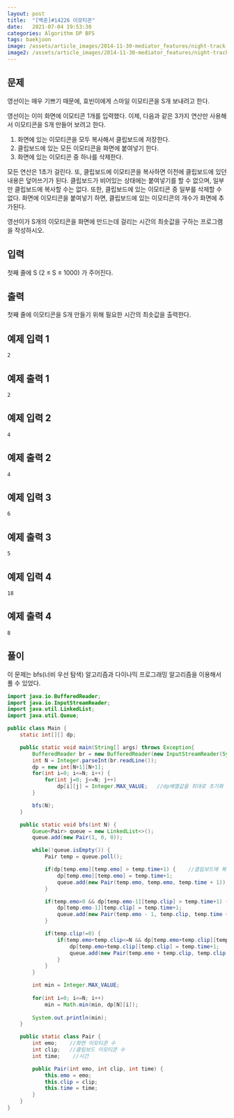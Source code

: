 ```yaml
---
layout: post
title:  "[백준]#14226 이모티콘"
date:   2021-07-04 19:53:30
categories: Algorithm DP BFS
tags: baekjoon
image: /assets/article_images/2014-11-30-mediator_features/night-track.JPG
image2: /assets/article_images/2014-11-30-mediator_features/night-track-mobile.JPG
---
```


문제
--------------------

영선이는 매우 기쁘기 때문에, 효빈이에게 스마일 이모티콘을 S개 보내려고 한다.

영선이는 이미 화면에 이모티콘 1개를 입력했다. 이제, 다음과 같은 3가지 연산만 사용해서 이모티콘을 S개 만들어 보려고 한다.

1.  화면에 있는 이모티콘을 모두 복사해서 클립보드에 저장한다.
2.  클립보드에 있는 모든 이모티콘을 화면에 붙여넣기 한다.
3.  화면에 있는 이모티콘 중 하나를 삭제한다.

모든 연산은 1초가 걸린다. 또, 클립보드에 이모티콘을 복사하면 이전에 클립보드에 있던 내용은 덮어쓰기가 된다. 클립보드가 비어있는 상태에는 붙여넣기를 할 수 없으며, 일부만 클립보드에 복사할 수는 없다. 또한, 클립보드에 있는 이모티콘 중 일부를 삭제할 수 없다. 화면에 이모티콘을 붙여넣기 하면, 클립보드에 있는 이모티콘의 개수가 화면에 추가된다.

영선이가 S개의 이모티콘을 화면에 만드는데 걸리는 시간의 최솟값을 구하는 프로그램을 작성하시오.

입력
---------------------------

첫째 줄에 S (2 ≤ S ≤ 1000) 가 주어진다.

출력
----------------

첫째 줄에 이모티콘을 S개 만들기 위해 필요한 시간의 최솟값을 출력한다.

예제 입력 1 
----------------------

```
2
```

예제 출력 1 
------------------------

```
2
```

예제 입력 2
----------------------

```
4
```

예제 출력 2
------------------------

```
4
```

예제 입력 3
----------------------

```
6
```

예제 출력 3
------------------------

```
5
```

예제 입력 4
----------------------

```
18
```

예제 출력 4
------------------------

```
8
```

풀이
--------------------------

이 문제는 bfs(너비 우선 탐색) 알고리즘과 다이나믹 프로그래밍 알고리즘을 이용해서 풀 수 있었다.

```java
import java.io.BufferedReader;
import java.io.InputStreamReader;
import java.util.LinkedList;
import java.util.Queue;

public class Main {
    static int[][] dp;

    public static void main(String[] args) throws Exception{
        BufferedReader br = new BufferedReader(new InputStreamReader(System.in));
        int N = Integer.parseInt(br.readLine());
        dp = new int[N+1][N+1];
        for(int i=0; i<=N; i++) {
            for(int j=0; j<=N; j++)
                dp[i][j] = Integer.MAX_VALUE;   //dp배열값을 최대로 초기화
        }

        bfs(N);
    }

    public static void bfs(int N) {
        Queue<Pair> queue = new LinkedList<>();
        queue.add(new Pair(1, 0, 0));

        while(!queue.isEmpty()) {
            Pair temp = queue.poll();

            if(dp[temp.emo][temp.emo] > temp.time+1) {    //클립보드에 복사
                dp[temp.emo][temp.emo] = temp.time+1;
                queue.add(new Pair(temp.emo, temp.emo, temp.time + 1));
            }

            if(temp.emo>0 && dp[temp.emo-1][temp.clip] > temp.time+1) {   //화면에서 이모티콘 삭제
                dp[temp.emo-1][temp.clip] = temp.time+1;
                queue.add(new Pair(temp.emo - 1, temp.clip, temp.time + 1));
            }

            if(temp.clip!=0) {
                if(temp.emo+temp.clip<=N && dp[temp.emo+temp.clip][temp.clip] > temp.time+1) {  //화면에 클립보드 복사
                    dp[temp.emo+temp.clip][temp.clip] = temp.time+1;
                    queue.add(new Pair(temp.emo + temp.clip, temp.clip, temp.time + 1));
                }
            }
        }

        int min = Integer.MAX_VALUE;
        
        for(int i=0; i<=N; i++)
            min = Math.min(min, dp[N][i]);
        
        System.out.println(min);
    }

    public static class Pair {
        int emo;    //화면 이모티콘 수
        int clip;   //클립보드 이모티콘 수
        int time;    //시간

        public Pair(int emo, int clip, int time) {
            this.emo = emo;
            this.clip = clip;
            this.time = time;
        }
    }
}
```
